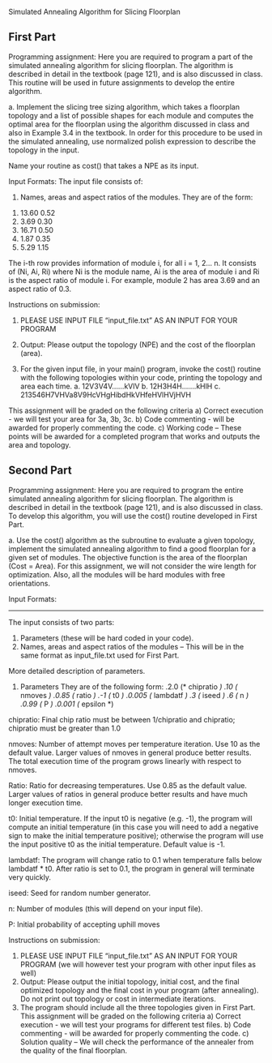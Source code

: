 Simulated Annealing Algorithm for Slicing Floorplan

First Part
-----------
Programming assignment: Here you are required to program a part of the simulated annealing algorithm for slicing floorplan. The algorithm is described in detail in the textbook (page 121), and is also discussed in class. This routine will be used in future assignments to develop the entire algorithm.

a. Implement the slicing tree sizing algorithm, which takes a floorplan topology and a list of possible shapes for each module and computes the optimal area for the floorplan using the algorithm discussed in class and also in Example 3.4 in the textbook. In order for this procedure to be used in the simulated annealing, use normalized polish expression to describe the topology in the input. 

Name your routine as cost() that takes a NPE as its input.

Input Formats: The input file consists of:

1. Names, areas and aspect ratios of the modules. They are of the form:
1)  13.60 0.52
2)  3.69 0.30
3)  16.71 0.50
4)  1.87 0.35
5)  5.29 1.15

The i-th row provides information of module i, for all i = 1, 2… n.
It consists of (Ni, Ai, Ri) where Ni is the module name, Ai is the area of module i and Ri is the aspect ratio of module i. For example, module 2 has area 3.69 and an aspect ratio of 0.3.

Instructions on submission:

1. PLEASE USE INPUT FILE “input_file.txt” AS AN INPUT FOR YOUR PROGRAM

2. Output: Please output the topology (NPE) and the cost of the floorplan (area).

3. For the given input file, in your main() program, invoke the cost() routine with the following topologies within your code, printing the topology and area each time.
a. 12V3V4V……kVlV
b. 12H3H4H…….kHlH
c. 213546H7VHVa8V9HcVHgHibdHkVHfeHVlHVjHVH

This assignment will be graded on the following criteria
a) Correct execution - we will test your area for 3a, 3b, 3c.
b) Code commenting - will be awarded for properly commenting the code.
c) Working code – These points will be awarded for a completed program that works and outputs the area and topology.


Second Part
------------
Programming assignment: Here you are required to program the entire simulated annealing algorithm for slicing floorplan. The algorithm is described in detail in the textbook (page 121), and is also discussed in class. To develop this algorithm, you will use the cost() routine developed in First Part.

a. Use the cost() algorithm as the subroutine to evaluate a given topology, implement the simulated annealing algorithm to find a good floorplan for a given set of modules. The objective function is the area of the floorplan (Cost = Area). For this assignment, we will not consider the wire length for optimization. Also, all the modules will be hard modules with free orientations.

Input Formats:
- - - - - - - - - - - -
The input consists of two parts:
1. Parameters (these will be hard coded in your code).
2. Names, areas and aspect ratios of the modules – This will be in the same format as input_file.txt used for First Part.

More detailed description of parameters.
1. Parameters
They are of the following form:
.2.0     (* chipratio *)
.10      (* nmoves *)
.0.85    (* ratio *)
.-1      (* t0 *)
.0.005   (* lambdatf *)
.3       (* iseed *)
.6       (* n *)
.0.99    (* P *)
.0.001   (* epsilon *)

chipratio: Final chip ratio must be between 1/chipratio and chipratio; chipratio must be greater than 1.0

nmoves: Number of attempt moves per temperature iteration. Use 10 as the default value. Larger values of nmoves in general produce better results. The total execution time of the program grows linearly with respect to nmoves.

Ratio: Ratio for decreasing temperatures. Use 0.85 as the default value. Larger values of ratios in general produce better results and have much longer execution time.

t0: Initial temperature. If the input t0 is negative (e.g. -1), the program will compute an initial temperature (in this case you will need to add a negative sign to make the initial temperature positive); otherwise the program will use the input positive t0 as the initial temperature. Default value is -1.

lambdatf: The program will change ratio to 0.1 when temperature falls below lambdatf * t0. After ratio is set to 0.1, the program in general will terminate very quickly.

iseed: Seed for random number generator.

n: Number of modules (this will depend on your input file).

P: Initial probability of accepting uphill moves

Instructions on submission:
1. PLEASE USE INPUT FILE “input_file.txt” AS AN INPUT FOR YOUR PROGRAM (we will however test your program with other input files as well)
2. Output: Please output the initial topology, initial cost, and the final optimized topology and the final cost in your program (after annealing). Do not print out topology or cost in intermediate iterations.
3. The program should include all the three topologies given in First Part.
This assignment will be graded on the following criteria
a) Correct execution - we will test your programs for different test files.
b) Code commenting - will be awarded for properly commenting the code.
c) Solution quality – We will check the performance of the annealer from the quality of the final floorplan.
